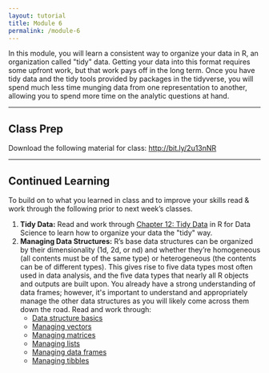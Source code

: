 ```yaml
---
layout: tutorial
title: Module 6
permalink: /module-6
---
```


In this module, you will learn a consistent way to organize your data in R, an organization called "tidy" data. Getting your data into this format requires some upfront work, but that work pays off in the long term. Once you have tidy data and the tidy tools provided by packages in the tidyverse, you will spend much less time munging data from one representation to another, allowing you to spend more time on the analytic questions at hand.

<hr>

## Class Prep

Download the following material for class:  http://bit.ly/2u13nNR 

<hr>

## Continued Learning

To build on to what you learned in class and to improve your skills read & work through the following prior to next week’s classes. 

1. __Tidy Data:__ Read and work through [Chapter 12: Tidy Data](http://r4ds.had.co.nz/tidy-data.html) in R for Data Science to learn how to organize your data the "tidy" way.
2. __Managing Data Structures:__ R’s base data structures can be organized by their dimensionality (1d, 2d, or nd) and whether they’re homogeneous (all contents must be of the same type) or heterogeneous (the contents can be of different types). This gives rise to five data types most often used in data analysis, and the five data types that nearly all R objects and outputs are built upon.  You already have a strong understanding of data frames; however, it's important to understand and appropriately manage the other data structures as you will likely come across them down the road.  Read and work through:
   - [Data structure basics](structure_basics)
   - [Managing vectors](vectors)
   - [Managing matrices](matrices)
   - [Managing lists](lists)
   - [Managing data frames](dataframes)
   - [Managing tibbles](tibbles)

